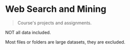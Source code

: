 # Web Search and Mining

> Course's projects and assignments.

NOT all data included.

Most files or folders are large datasets, they are excluded.

